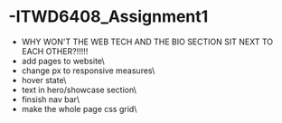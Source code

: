 # -ITWD6408_Assignment1

- WHY WON'T THE WEB TECH AND THE BIO SECTION SIT NEXT TO EACH OTHER?!!!!!
- add pages to website\
- change px to responsive measures\
- hover state\
- text in hero/showcase section\
- finsish nav bar\
- make the whole page css grid\
